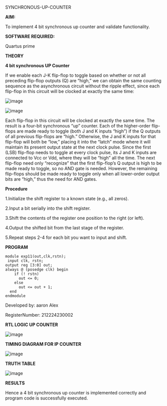 SYNCHRONOUS-UP-COUNTER

**AIM:**

To implement 4 bit synchronous up counter and validate functionality.

**SOFTWARE REQUIRED:**

Quartus prime

**THEORY**

**4 bit synchronous UP Counter**

If we enable each J-K flip-flop to toggle based on whether or not all preceding flip-flop outputs (Q) are “high,” we can obtain the same counting sequence as the asynchronous circuit without the ripple effect, since each flip-flop in this circuit will be clocked at exactly the same time:

![image](https://github.com/naavaneetha/SYNCHRONOUS-UP-COUNTER/assets/154305477/d5db3fa0-e413-404c-b80e-b2f39d82e7e8)


![image](https://github.com/naavaneetha/SYNCHRONOUS-UP-COUNTER/assets/154305477/52cb61eb-d04b-442d-810c-31185a68410b)

Each flip-flop in this circuit will be clocked at exactly the same time.
The result is a four-bit synchronous “up” counter. Each of the higher-order flip-flops are made ready to toggle (both J and K inputs “high”) if the Q outputs of all previous flip-flops are “high.”
Otherwise, the J and K inputs for that flip-flop will both be “low,” placing it into the “latch” mode where it will maintain its present output state at the next clock pulse.
Since the first (LSB) flip-flop needs to toggle at every clock pulse, its J and K inputs are connected to Vcc or Vdd, where they will be “high” all the time.
The next flip-flop need only “recognize” that the first flip-flop’s Q output is high to be made ready to toggle, so no AND gate is needed.
However, the remaining flip-flops should be made ready to toggle only when all lower-order output bits are “high,” thus the need for AND gates.

**Procedure**

1.Initialize the shift register to a known state (e.g., all zeros).

2.Input a bit serially into the shift register.

3.Shift the contents of the register one position to the right (or left).

4.Output the shifted bit from the last stage of the register.

5.Repeat steps 2-4 for each bit you want to input and shift.



**PROGRAM**
```
module exp11(out,clk,rstn);
 input clk, rstn;
output reg [3:0] out; 
always @ (posedge clk) begin  
    if (! rstn)  
      out <= 0;  
    else  
      out <= out + 1;  
  end  
endmodule
```

Developed by: aaron Alex

RegisterNumber: 212224230002


**RTL LOGIC UP COUNTER**

![image](https://github.com/user-attachments/assets/527b5f17-3760-4f93-b168-1d525d159adb)


**TIMING DIAGRAM FOR IP COUNTER**

![image](https://github.com/user-attachments/assets/70568242-0c2c-4fed-857e-619f37e0d91b)


**TRUTH TABLE**

![image](https://github.com/user-attachments/assets/d5ade933-9911-4094-930b-620da2f76a72)


**RESULTS**

 Hence a 4 bit synchronous up counter is implemented correctly and program code is successfully executed.


